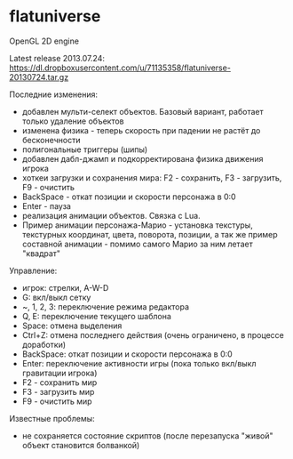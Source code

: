 flatuniverse
============

OpenGL 2D engine

Latest release 2013.07.24: https://dl.dropboxusercontent.com/u/71135358/flatuniverse-20130724.tar.gz

Последние изменения:
- добавлен мульти-селект объектов. Базовый вариант, работает только удаление объектов
- изменена физика - теперь скорость при падении не растёт до бесконечности
- полигональные триггеры (шипы)
- добавлен дабл-джамп и подкорректирована физика движения игрока
- хоткеи загрузки и сохранения мира: F2 - сохранить, F3 - загрузить, F9 - очистить
- BackSpace - откат позиции и скорости персонажа в 0:0
- Enter - пауза
- реализация анимации объектов. Связка с Lua.
- Пример анимации персонажа-Марио - установка текстуры, текстурных координат, цвета, поворота, позиции, а так же пример составной анимации - помимо самого Марио за ним летает "квадрат"


Управление:
- игрок: стрелки, A-W-D
- G: вкл/выкл сетку
- ~, 1, 2, 3: переключение режима редактора
- Q, E: переключение текущего шаблона
- Space: отмена выделения
- Ctrl+Z: отмена последнего действия (очень ограничено, в процессе доработки)
- BackSpace: откат позиции и скорости персонажа в 0:0
- Enter: переключение активности игры (пока только вкл/выкл гравитации игрока)
- F2 - сохранить мир
- F3 - загрузить мир
- F9 - очистить мир

Известные проблемы:
- не сохраняется состояние скриптов (после перезапуска "живой" объект становится болванкой)
